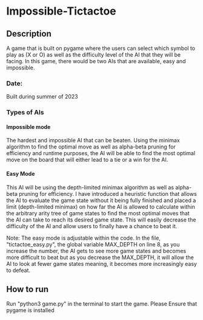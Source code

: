 # Impossible-Tictactoe

## Description
A game that is built on pygame where the users can select which symbol to play as (X or O) as well as the difficulty level of the AI that they will be facing. In this game, there would be two AIs that are available, easy and impossible. 

### Date:
Built during summer of 2023 

### Types of AIs

#### Impossible mode 
The hardest and impossible AI that can be beaten. Using the minimax algorithm to find the optimal move as well as alpha-beta pruning for efficiency and runtime purposes, the AI will be able to find the most optimal move on the board that will either lead to a tie or a win for the AI.

#### Easy Mode
This AI will be using the depth-limited minimax algorithm as well as alpha-beta pruning for efficiency. I have introduced a heuristic function that allows the AI to evaluate the game state without it being fully finished and placed a limit (depth-limited minimax) on how far the AI is allowed to calculate within the arbitrary arity tree of game states to find the most optimal moves that the AI can take to reach its desired game state. This will easily decrease the difficulty of the AI and allow users to finally have a chance to beat it.

Note: The easy mode is adjustable within the code. In the file, "tictactoe_easy.py", the global variable MAX_DEPTH on line 8, as you increase the number, the AI gets to see more game states and becomes more difficult to beat but as you decrease the MAX_DEPTH, it will allow the AI to look at fewer game states meaning, it becomes more increasingly easy to defeat.

## How to run
Run "python3 game.py" in the terminal to start the game. 
Please Ensure that pygame is installed
